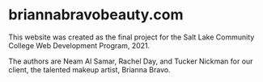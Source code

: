 # briannabravobeauty.com

This website was created as the final project for the Salt Lake Community College Web Development Program, 2021.

The authors are Neam Al Samar, Rachel Day, and Tucker Nickman for our client, the talented makeup artist, Brianna Bravo.
